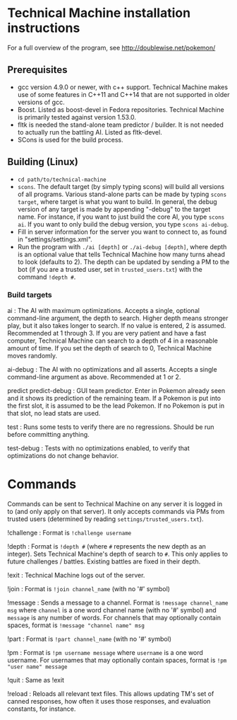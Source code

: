 # Technical Machine installation instructions

For a full overview of the program, see http://doublewise.net/pokemon/

## Prerequisites

* gcc version 4.9.0 or newer, with c++ support. Technical Machine makes use of some features in C++11 and C++14 that are not supported in older versions of gcc.
* Boost. Listed as boost-devel in Fedora repositories. Technical Machine is primarily tested against version 1.53.0.
* fltk is needed the stand-alone team predictor / builder. It is not needed to actually run the battling AI. Listed as fltk-devel.
* SCons is used for the build process.

## Building (Linux)

* `cd path/to/technical-machine`
* `scons`. The default target (by simply typing scons) will build all versions of all programs. Various stand-alone parts can be made by typing `scons target`, where target is what you want to build. In general, the debug version of any target is made by appending "-debug" to the target name. For instance, if you want to just build the core AI, you type `scons ai`. If you want to only build the debug version, you type `scons ai-debug`.
* Fill in server information for the server you want to connect to, as found in "settings/settings.xml".
* Run the program with `./ai [depth]` or `./ai-debug [depth]`, where depth is an optional value that tells Technical Machine how many turns ahead to look (defaults to 2). The depth can be updated by sending a PM to the bot (if you are a trusted user, set in `trusted_users.txt`) with the command `!depth #`.

### Build targets

ai
:	The AI with maximum optimizations. Accepts a single, optional command-line argument, the depth to search. Higher depth means stronger play, but it also takes longer to search. If no value is entered, 2 is assumed. Recommended at 1 through 3. If you are very patient and have a fast computer, Technical Machine can search to a depth of 4 in a reasonable amount of time. If you set the depth of search to 0, Technical Machine moves randomly.

ai-debug
:	The AI with no optimizations and all asserts. Accepts a single command-line argument as above. Recommended at 1 or 2.

predict
predict-debug
:	GUI team predictor. Enter in Pokemon already seen and it shows its prediction of the remaining team. If a Pokemon is put into the first slot, it is assumed to be the lead Pokemon. If no Pokemon is put in that slot, no lead stats are used.

test
:	Runs some tests to verify there are no regressions. Should be run before committing anything.

test-debug
:	Tests with no optimizations enabled, to verify that optimizations do not change behavior.

# Commands

Commands can be sent to Technical Machine on any server it is logged in to (and only apply on that server). It only accepts commands via PMs from trusted users (determined by reading `settings/trusted_users.txt`).

!challenge
:	Format is `!challenge username`

!depth
:	Format is `!depth #` (where `#` represents the new depth as an integer). Sets Technical Machine's depth of search to `#`. This only applies to future challenges / battles. Existing battles are fixed in their depth.

!exit
:	Technical Machine logs out of the server.

!join
:	Format is `!join channel_name` (with no '#' symbol)

!message
:	Sends a message to a channel. Format is `!message channel_name msg` where `channel` is a one word channel name (with no '#' symbol) and `message` is any number of words. For channels that may optionally contain spaces, format is `!message "channel name" msg`

!part
:	Format is `!part channel_name` (with no '#' symbol)

!pm
:	Format is `!pm username message` where `username` is a one word username. For usernames that may optionally contain spaces, format is `!pm "user name" message`

!quit
:	Same as !exit

!reload
:	Reloads all relevant text files. This allows updating TM's set of canned responses, how often it uses those responses, and evaluation constants, for instance.
